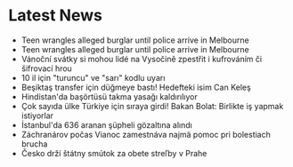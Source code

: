 # Latest News
-  Teen wrangles alleged burglar until police arrive in Melbourne
-  Teen wrangles alleged burglar until police arrive in Melbourne
-  Vánoční svátky si mohou lidé na Vysočině zpestřit i kufrováním či šifrovací hrou
-  10 il için "turuncu" ve "sarı" kodlu uyarı
-  Beşiktaş transfer için düğmeye bastı! Hedefteki isim Can Keleş
-  Hindistan'da başörtüsü takma yasağı kaldırılıyor
-  Çok sayıda ülke Türkiye için sıraya girdi! Bakan Bolat: Birlikte iş yapmak istiyorlar
-  İstanbul'da 636 aranan şüpheli gözaltına alındı
-  Záchranárov počas Vianoc zamestnáva najmä pomoc pri bolestiach brucha
-  Česko drží štátny smútok za obete streľby v Prahe
